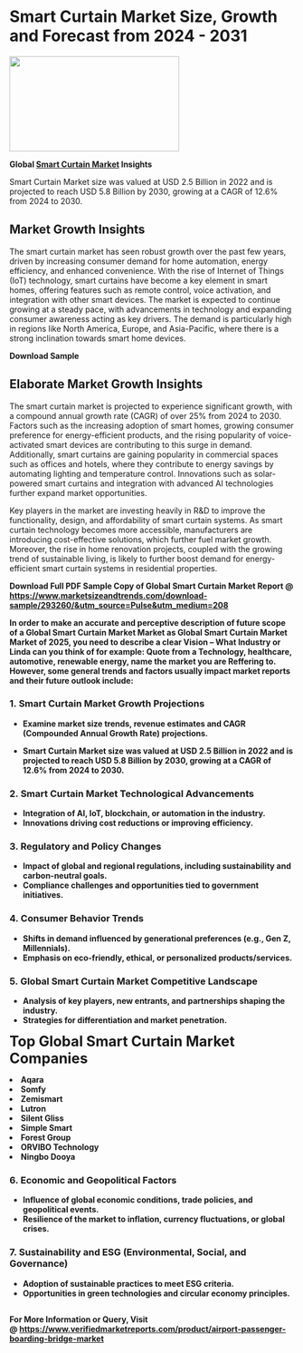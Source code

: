 <H1>Smart Curtain Market Size, Growth and Forecast from 2024 - 2031</H1><img class="aligncenter size-medium wp-image-584254" src="https://thirdeyenews.in/wp-content/uploads/2024/09/Global-Market-Research-300x168.jpeg" alt="" width="300" height="168" /><p><strong>Global&nbsp;<a href="https://www.marketsizeandtrends.com/download-sample/293260/&amp;utm_source=Pulse&amp;utm_medium=208">Smart Curtain Market</a> Insights</strong></p><p>Smart Curtain Market size was valued at USD 2.5 Billion in 2022 and is projected to reach USD 5.8 Billion by 2030, growing at a CAGR of 12.6% from 2024 to 2030.</p><p><h2>Market Growth Insights</h2> <p>The smart curtain market has seen robust growth over the past few years, driven by increasing consumer demand for home automation, energy efficiency, and enhanced convenience. With the rise of Internet of Things (IoT) technology, smart curtains have become a key element in smart homes, offering features such as remote control, voice activation, and integration with other smart devices. The market is expected to continue growing at a steady pace, with advancements in technology and expanding consumer awareness acting as key drivers. The demand is particularly high in regions like North America, Europe, and Asia-Pacific, where there is a strong inclination towards smart home devices.</p> <p><strong>Download Sample</strong></p> <h2>Elaborate Market Growth Insights</h2> <p>The smart curtain market is projected to experience significant growth, with a compound annual growth rate (CAGR) of over 25% from 2024 to 2030. Factors such as the increasing adoption of smart homes, growing consumer preference for energy-efficient products, and the rising popularity of voice-activated smart devices are contributing to this surge in demand. Additionally, smart curtains are gaining popularity in commercial spaces such as offices and hotels, where they contribute to energy savings by automating lighting and temperature control. Innovations such as solar-powered smart curtains and integration with advanced AI technologies further expand market opportunities.</p> <p>Key players in the market are investing heavily in R&D to improve the functionality, design, and affordability of smart curtain systems. As smart curtain technology becomes more accessible, manufacturers are introducing cost-effective solutions, which further fuel market growth. Moreover, the rise in home renovation projects, coupled with the growing trend of sustainable living, is likely to further boost demand for energy-efficient smart curtain systems in residential properties.</p> <p><strong></p><p><span class=""><strong>Download Full PDF Sample Copy of Global Smart Curtain Market Report</strong> @ <a href="https://www.marketsizeandtrends.com/download-sample/293260/&amp;utm_source=Pulse&amp;utm_medium=208" target="_blank">https://www.marketsizeandtrends.com/download-sample/293260/&amp;utm_source=Pulse&amp;utm_medium=208</a></span></p><p>In order to make an accurate and perceptive description of future scope of a Global&nbsp;Smart Curtain Market Market as Global&nbsp;Smart Curtain Market Market of 2025, you need to describe a clear Vision &ndash; What Industry or Linda can you think of for example: Quote from a Technology, healthcare, automotive, renewable energy, name the market you are Reffering to. However, some general trends and factors usually impact market reports and their future outlook include:</p><h3>1.&nbsp;<strong>Smart Curtain Market Growth Projections</strong></h3><ul><li>Examine market size trends, revenue estimates and CAGR (Compounded Annual Growth Rate) projections.</li><li><p>Smart Curtain Market size was valued at USD 2.5 Billion in 2022 and is projected to reach USD 5.8 Billion by 2030, growing at a CAGR of 12.6% from 2024 to 2030.</p></li></ul><h3>2.&nbsp;<strong>Smart Curtain Market Technological Advancements</strong></h3><ul><li>Integration of AI, IoT, blockchain, or automation in the industry.</li><li>Innovations driving cost reductions or improving efficiency.</li></ul><h3>3.&nbsp;<strong>Regulatory and Policy Changes</strong></h3><ul><li>Impact of global and regional regulations, including sustainability and carbon-neutral goals.</li><li>Compliance challenges and opportunities tied to government initiatives.</li></ul><h3>4.&nbsp;<strong>Consumer Behavior Trends</strong></h3><ul><li>Shifts in demand influenced by generational preferences (e.g., Gen Z, Millennials).</li><li>Emphasis on eco-friendly, ethical, or personalized products/services.</li></ul><h3>5.&nbsp;<strong>Global Smart Curtain Market Competitive Landscape</strong></h3><ul><li>Analysis of key players, new entrants, and partnerships shaping the industry.</li><li>Strategies for differentiation and market penetration.</li></ul><p data-pm-slice="1 1 []"><span style="color: inherit; font-family: inherit; font-size: 25px;">Top Global Smart Curtain Market Companies</span></p><div class="" data-test-id=""><p><li>Aqara</li><li> Somfy</li><li> Zemismart</li><li> Lutron</li><li> Silent Gliss</li><li> Simple Smart</li><li> Forest Group</li><li> ORVIBO Technology</li><li> Ningbo Dooya</li></p></div><h3>6.&nbsp;<strong>Economic and Geopolitical Factors</strong></h3><ul><li>Influence of global economic conditions, trade policies, and geopolitical events.</li><li>Resilience of the market to inflation, currency fluctuations, or global crises.</li></ul><h3>7.&nbsp;<strong>Sustainability and ESG (Environmental, Social, and Governance)</strong></h3><ul><li>Adoption of sustainable practices to meet ESG criteria.</li><li>Opportunities in green technologies and circular economy principles.</li></ul><h2><strong style="font-size: 14px;">For More Information or Query, Visit @&nbsp;</strong><a style="background-color: #ffffff; font-size: 14px;" href="https://www.marketsizeandtrends.com/report/smart-curtain-market/" target="_blank">https://www.verifiedmarketreports.com/product/airport-passenger-boarding-bridge-market</a></h2>
